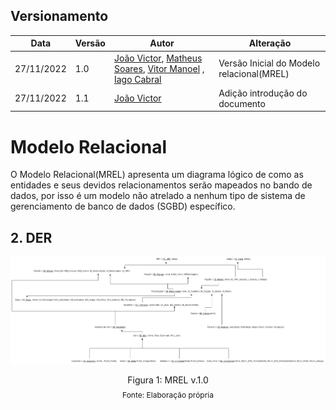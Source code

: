 
  ## Versionamento
  |Data|Versão|Autor|Alteração| 
  |----|------|---------|-----|
  |27/11/2022|1.0| [João Victor](https://github.com/CorreiaJV),  [Matheus Soares](https://github.com/MtsSrs), [Vitor Manoel](https://github.com/Vitormanoel17) , [Iago Cabral](https://github.com/iagocabral) | Versão Inicial do Modelo relacional(MREL)|
  |27/11/2022|  1.1   | [João Victor](https://github.com/CorreiaJV) | Adição introdução do documento | 
  
# Modelo Relacional
 O Modelo Relacional(MREL) apresenta um diagrama lógico de como as entidades e seus devidos relacionamentos serão mapeados no bando de dados, por isso é um modelo não atrelado a nenhum tipo de sistema de gerenciamento de banco de dados (SGBD) específico. 

## 2. DER
<img src= 'imgs/MREL.png'> </img>
<div style="text-align: center">
<p>Figura 1: MREL v.1.0</p>
<p style="margin-top: -1%; font-size: 12px">Fonte: Elaboração própria</p>
</div>
